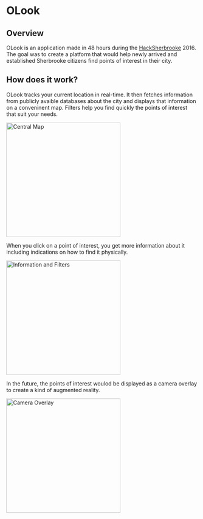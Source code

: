 # OLook

## Overview
OLook is an application made in 48 hours during the [HackSherbrooke](http://hacksherbrooke.com/) 2016. The goal was to create a platform that would help newly arrived and established Sherbrooke citizens find points of interest in their city.

## How does it work?
OLook tracks your current location in real-time. It then fetches information from publicly avaible databases about the city and displays that information on a conveninent map. Filters help you find quickly the points of interest that suit your needs.

<img src="https://raw.githubusercontent.com/Flash2307/OLook/master/Screenshots/Screenshot_2016-04-24-11-05-43.png" alt="Central Map" height="300px">

When you click on a point of interest, you get more information about it including indications on how to find it physically.

<img src="https://raw.githubusercontent.com/Flash2307/OLook/master/Screenshots/Screenshot_2016-04-24-11-07-09.png" alt="Information and Filters" height="300px">

In the future, the points of interest woulod be displayed as a camera overlay to create a kind of augmented reality.

<img src="https://raw.githubusercontent.com/Flash2307/OLook/master/Screenshots/Screenshot_2016-04-24-11-18-42.png" alt="Camera Overlay" height="300px">
